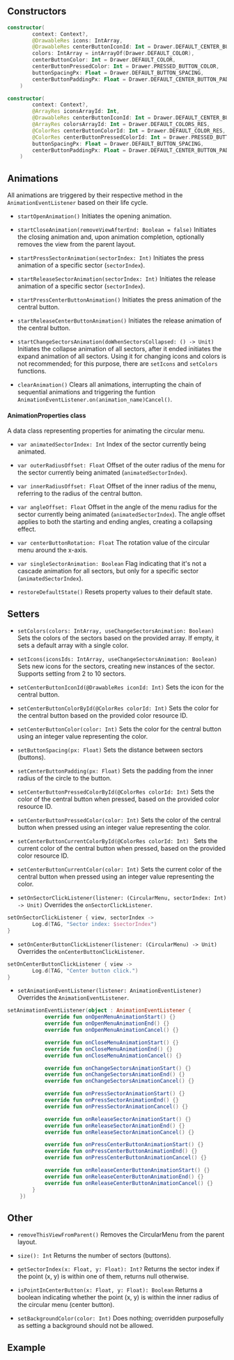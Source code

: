 ## Constructors
```kotlin
constructor(
        context: Context?,
        @DrawableRes icons: IntArray,
        @DrawableRes centerButtonIconId: Int = Drawer.DEFAULT_CENTER_BUTTON_ICON_RES_ID,
        colors: IntArray = intArrayOf(Drawer.DEFAULT_COLOR),
        centerButtonColor: Int = Drawer.DEFAULT_COLOR,
        centerButtonPressedColor: Int = Drawer.PRESSED_BUTTON_COLOR,
        buttonSpacingPx: Float = Drawer.DEFAULT_BUTTON_SPACING,
        centerButtonPaddingPx: Float = Drawer.DEFAULT_CENTER_BUTTON_PADDING
    )
```

```kotlin
constructor(
        context: Context?,
        @ArrayRes iconsArrayId: Int,
        @DrawableRes centerButtonIconId: Int = Drawer.DEFAULT_CENTER_BUTTON_ICON_RES_ID,
        @ArrayRes colorsArrayId: Int = Drawer.DEFAULT_COLORS_RES,
        @ColorRes centerButtonColorId: Int = Drawer.DEFAULT_COLOR_RES,
        @ColorRes centerButtonPressedColorId: Int = Drawer.PRESSED_BUTTON_COLOR_RES,
        buttonSpacingPx: Float = Drawer.DEFAULT_BUTTON_SPACING,
        centerButtonPaddingPx: Float = Drawer.DEFAULT_CENTER_BUTTON_PADDING
    )
```

## Animations
All animations are triggered by their respective method in the ```AnimationEventListener``` based on their life cycle.

- `startOpenAnimation()` Initiates the opening animation.

- `startCloseAnimation(removeViewAfterEnd: Boolean = false)` Initiates the closing animation and, upon animation completion, optionally removes the view from the parent layout.

- `startPressSectorAnimation(sectorIndex: Int)` Initiates the press animation of a specific sector (`sectorIndex`).

- `startReleaseSectorAnimation(sectorIndex: Int)` Initiates the release animation of a specific sector (`sectorIndex`).

- `startPressCenterButtonAnimation()` Initiates the press animation of the central button.

- `startReleaseCenterButtonAnimation()` Initiates the release animation of the central button.
  
- `startChangeSectorsAnimation(doWhenSectorsCollapsed: () -> Unit)` Initiates the collapse animation of all sectors, after it ended initiates the expand animation of all sectors. Using it for changing icons and colors is not recommended; for this purpose, there are `setIcons` and `setColors` functions.

- `clearAnimation()` Clears all animations, interrupting the chain of sequential animations and triggering the funtion `AnimationEventListener.on(animation_name)Cancel()`.

#### AnimationProperties class

A data class representing properties for animating the circular menu.

- `var animatedSectorIndex: Int` Index of the sector currently being animated.

- `var outerRadiusOffset: Float` Offset of the outer radius of the menu for the sector currently being animated (`animatedSectorIndex`).

- `var innerRadiusOffset: Float` Offset of the inner radius of the menu, referring to the radius of the central button.

- `var angleOffset: Float` Offset in the angle of the menu radius for the sector currently being animated (`animatedSectorIndex`). The angle offset applies to both the starting and ending angles, creating a collapsing effect.

- `var centerButtonRotation: Float` The rotation value of the circular menu around the x-axis.

- `var singleSectorAnimation: Boolean` Flag indicating that it's not a cascade animation for all sectors, but only for a specific sector (`animatedSectorIndex`).

- `restoreDefaultState()` Resets property values to their default state.


## Setters

- `setColors(colors: IntArray, useChangeSectorsAnimation: Boolean)` Sets the colors of the sectors based on the provided array. If empty, it sets a default array with a single color.

- `setIcons(iconsIds: IntArray, useChangeSectorsAnimation: Boolean)` Sets new icons for the sectors, creating new instances of the sector. Supports setting from 2 to 10 sectors.

- `setCenterButtonIconId(@DrawableRes iconId: Int)` Sets the icon for the central button.

- `setCenterButtonColorById(@ColorRes colorId: Int)` Sets the color for the central button based on the provided color resource ID.

- `setCenterButtonColor(color: Int)` Sets the color for the central button using an integer value representing the color.

- `setButtonSpacing(px: Float)` Sets the distance between sectors (buttons).

- `setCenterButtonPadding(px: Float)` Sets the padding from the inner radius of the circle to the button.

- `setCenterButtonPressedColorById(@ColorRes colorId: Int)` Sets the color of the central button when pressed, based on the provided color resource ID.

- `setCenterButtonPressedColor(color: Int)` Sets the color of the central button when pressed using an integer value representing the color.

- `setCenterButtonCurrentColorById(@ColorRes colorId: Int) ` Sets the current color of the central button when pressed, based on the provided color resource ID.

- `setCenterButtonCurrentColor(color: Int)` Sets the current color of the central button when pressed using an integer value representing the color.

- `setOnSectorClickListener(listener: (CircularMenu, sectorIndex: Int) -> Unit)` Overrides the `onSectorClickListener`.
```kotlin
setOnSectorClickListener { view, sectorIndex ->
        Log.d(TAG, "Sector index: $sectorIndex")
}
```

- `setOnCenterButtonClickListener(listener: (CircularMenu) -> Unit)` Overrides the `onCenterButtonClickListener`.
```kotlin
setOnCenterButtonClickListener { view ->
        Log.d(TAG, "Center button click.")
}
```
  
- `setAnimationEventListener(listener: AnimationEventListener)` Overrides the `AnimationEventListener`.
```kotlin
setAnimationEventListener(object : AnimationEventListener {
            override fun onOpenMenuAnimationStart() {}
            override fun onOpenMenuAnimationEnd() {}
            override fun onOpenMenuAnimationCancel() {}

            override fun onCloseMenuAnimationStart() {}
            override fun onCloseMenuAnimationEnd() {}
            override fun onCloseMenuAnimationCancel() {}

            override fun onChangeSectorsAnimationStart() {}
            override fun onChangeSectorsAnimationEnd() {}
            override fun onChangeSectorsAnimationCancel() {}

            override fun onPressSectorAnimationStart() {}
            override fun onPressSectorAnimationEnd() {}
            override fun onPressSectorAnimationCancel() {}

            override fun onReleaseSectorAnimationStart() {}
            override fun onReleaseSectorAnimationEnd() {}
            override fun onReleaseSectorAnimationCancel() {}

            override fun onPressCenterButtonAnimationStart() {}
            override fun onPressCenterButtonAnimationEnd() {}
            override fun onPressCenterButtonAnimationCancel() {}

            override fun onReleaseCenterButtonAnimationStart() {}
            override fun onReleaseCenterButtonAnimationEnd() {}
            override fun onReleaseCenterButtonAnimationCancel() {}
        }
    })
```

## Other
 
- `removeThisViewFromParent()` Removes the CircularMenu from the parent layout.

- `size(): Int` Returns the number of sectors (buttons).

- `getSectorIndex(x: Float, y: Float): Int?` Returns the sector index if the point (x, y) is within one of them, returns null otherwise.

- `isPointInCenterButton(x: Float, y: Float): Boolean` Returns a boolean indicating whether the point (x, y) is within the inner radius of the circular menu (center button).

- `setBackgroundColor(color: Int)` Does nothing; overridden purposefully as setting a background should not be allowed.

## Example 
